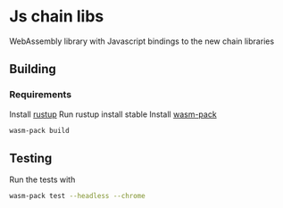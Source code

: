 # Js chain libs

WebAssembly library with Javascript bindings to the new chain libraries 

## Building 

### Requirements

Install [rustup](https://rustup.rs/)
Run rustup install stable
Install [wasm-pack](https://rustwasm.github.io/wasm-pack/installer/)

```sh
wasm-pack build
```

## Testing

Run the tests with

```sh
wasm-pack test --headless --chrome
```